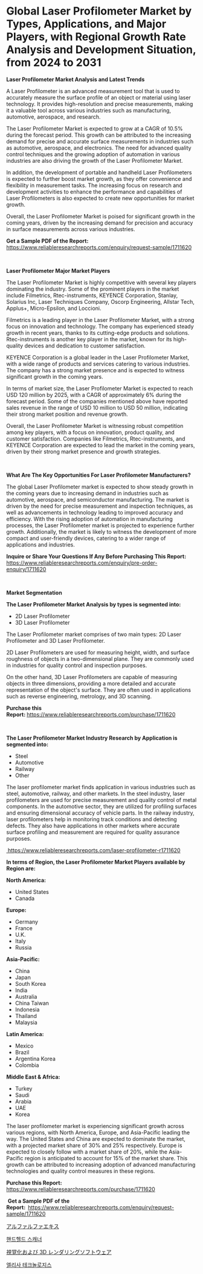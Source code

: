 <p><h1>Global Laser Profilometer Market by Types, Applications, and Major Players, with Regional Growth Rate Analysis and Development Situation, from 2024 to 2031</h1></p><p><strong>Laser Profilometer Market Analysis and Latest Trends</strong></p>
<p><p>A Laser Profilometer is an advanced measurement tool that is used to accurately measure the surface profile of an object or material using laser technology. It provides high-resolution and precise measurements, making it a valuable tool across various industries such as manufacturing, automotive, aerospace, and research.</p><p>The Laser Profilometer Market is expected to grow at a CAGR of 10.5% during the forecast period. This growth can be attributed to the increasing demand for precise and accurate surface measurements in industries such as automotive, aerospace, and electronics. The need for advanced quality control techniques and the growing adoption of automation in various industries are also driving the growth of the Laser Profilometer Market.</p><p>In addition, the development of portable and handheld Laser Profilometers is expected to further boost market growth, as they offer convenience and flexibility in measurement tasks. The increasing focus on research and development activities to enhance the performance and capabilities of Laser Profilometers is also expected to create new opportunities for market growth.</p><p>Overall, the Laser Profilometer Market is poised for significant growth in the coming years, driven by the increasing demand for precision and accuracy in surface measurements across various industries.</p></p>
<p><strong>Get a Sample PDF of the Report:&nbsp;</strong> <a href="https://www.reliableresearchreports.com/enquiry/request-sample/1711620">https://www.reliableresearchreports.com/enquiry/request-sample/1711620</a></p>
<p>&nbsp;</p>
<p><strong>Laser Profilometer Major Market Players</strong></p>
<p><p>The Laser Profilometer Market is highly competitive with several key players dominating the industry. Some of the prominent players in the market include Filmetrics, Rtec-instruments, KEYENCE Corporation, Stanlay, Solarius Inc, Laser Techniques Company, Oscorp Engineering, Allstar Tech, Applus+, Micro-Epsilon, and Loccioni.</p><p>Filmetrics is a leading player in the Laser Profilometer Market, with a strong focus on innovation and technology. The company has experienced steady growth in recent years, thanks to its cutting-edge products and solutions. Rtec-instruments is another key player in the market, known for its high-quality devices and dedication to customer satisfaction.</p><p>KEYENCE Corporation is a global leader in the Laser Profilometer Market, with a wide range of products and services catering to various industries. The company has a strong market presence and is expected to witness significant growth in the coming years.</p><p>In terms of market size, the Laser Profilometer Market is expected to reach USD 120 million by 2025, with a CAGR of approximately 6% during the forecast period. Some of the companies mentioned above have reported sales revenue in the range of USD 10 million to USD 50 million, indicating their strong market position and revenue growth.</p><p>Overall, the Laser Profilometer Market is witnessing robust competition among key players, with a focus on innovation, product quality, and customer satisfaction. Companies like Filmetrics, Rtec-instruments, and KEYENCE Corporation are expected to lead the market in the coming years, driven by their strong market presence and growth strategies.</p></p>
<p>&nbsp;</p>
<p><strong>What Are The Key Opportunities For Laser Profilometer Manufacturers?</strong></p>
<p><p>The global Laser Profilometer market is expected to show steady growth in the coming years due to increasing demand in industries such as automotive, aerospace, and semiconductor manufacturing. The market is driven by the need for precise measurement and inspection techniques, as well as advancements in technology leading to improved accuracy and efficiency. With the rising adoption of automation in manufacturing processes, the Laser Profilometer market is projected to experience further growth. Additionally, the market is likely to witness the development of more compact and user-friendly devices, catering to a wider range of applications and industries.</p></p>
<p><strong>Inquire or Share Your Questions If Any Before Purchasing This Report:</strong> <a href="https://www.reliableresearchreports.com/enquiry/pre-order-enquiry/1711620">https://www.reliableresearchreports.com/enquiry/pre-order-enquiry/1711620</a></p>
<p>&nbsp;</p>
<p><strong>Market Segmentation</strong></p>
<p><strong>The Laser Profilometer Market Analysis by types is segmented into:</strong></p>
<p><ul><li>2D Laser Profilometer</li><li>3D Laser Profilometer</li></ul></p>
<p><p>The Laser Profilometer market comprises of two main types: 2D Laser Profilometer and 3D Laser Profilometer. </p><p>2D Laser Profilometers are used for measuring height, width, and surface roughness of objects in a two-dimensional plane. They are commonly used in industries for quality control and inspection purposes.</p><p>On the other hand, 3D Laser Profilometers are capable of measuring objects in three dimensions, providing a more detailed and accurate representation of the object's surface. They are often used in applications such as reverse engineering, metrology, and 3D scanning.</p></p>
<p><strong>Purchase this Report:&nbsp;</strong><a href="https://www.reliableresearchreports.com/purchase/1711620">https://www.reliableresearchreports.com/purchase/1711620</a></p>
<p>&nbsp;</p>
<p><strong>The Laser Profilometer Market Industry Research by Application is segmented into:</strong></p>
<p><ul><li>Steel</li><li>Automotive</li><li>Railway</li><li>Other</li></ul></p>
<p><p>The laser profilometer market finds application in various industries such as steel, automotive, railway, and other markets. In the steel industry, laser profilometers are used for precise measurement and quality control of metal components. In the automotive sector, they are utilized for profiling surfaces and ensuring dimensional accuracy of vehicle parts. In the railway industry, laser profilometers help in monitoring track conditions and detecting defects. They also have applications in other markets where accurate surface profiling and measurement are required for quality assurance purposes.</p></p>
<p><a href="https://www.reliableresearchreports.com/laser-profilometer-r1711620">&nbsp;https://www.reliableresearchreports.com/laser-profilometer-r1711620</a></p>
<p><strong>In terms of Region, the Laser Profilometer Market Players available by Region are:</strong></p>
<p>
    <p> <strong> North America: </strong>
        <ul>
            <li>United States</li>
            <li>Canada</li>
        </ul>
        </p> 
    <p> <strong> Europe: </strong>
        <ul>
            <li>Germany</li>
            <li>France</li>
            <li>U.K.</li>
            <li>Italy</li>
            <li>Russia</li>
        </ul>
        </p> 
    <p> <strong> Asia-Pacific: </strong>
        <ul>
            <li>China</li>
            <li>Japan</li>
            <li>South Korea</li>
            <li>India</li>
            <li>Australia</li>
            <li>China Taiwan</li>
            <li>Indonesia</li>
            <li>Thailand</li>
            <li>Malaysia</li>
        </ul>
        </p> 
    <p> <strong> Latin America: </strong>
        <ul>
            <li>Mexico</li>
            <li>Brazil</li>
            <li>Argentina Korea</li>
            <li>Colombia</li>
        </ul>
        </p> 
    <p> <strong> Middle East & Africa: </strong>
        <ul>
            <li>Turkey</li>
            <li>Saudi</li>
            <li>Arabia</li>
            <li>UAE</li>
            <li>Korea</li>
        </ul>
    </p>
    </p>
<p><p>The laser profilometer market is experiencing significant growth across various regions, with North America, Europe, and Asia-Pacific leading the way. The United States and China are expected to dominate the market, with a projected market share of 30% and 25% respectively. Europe is expected to closely follow with a market share of 20%, while the Asia-Pacific region is anticipated to account for 15% of the market share. This growth can be attributed to increasing adoption of advanced manufacturing technologies and quality control measures in these regions.</p></p>
<p><strong>Purchase this Report: </strong><a href="https://www.reliableresearchreports.com/purchase/1711620">https://www.reliableresearchreports.com/purchase/1711620</a></p>
<p>&nbsp;<strong>Get a Sample PDF of the Report:&nbsp;&nbsp;</strong><a href="https://www.reliableresearchreports.com/enquiry/request-sample/1711620">https://www.reliableresearchreports.com/enquiry/request-sample/1711620</a></p>
<p><strong></strong></p>
<p><p><a href="https://medium.com/@hugofirst21/%E3%82%A2%E3%83%AB%E3%83%95%E3%82%A1%E3%83%AB%E3%83%95%E3%82%A1%E3%82%A8%E3%82%AD%E3%82%B9%E5%B8%82%E5%A0%B4-%E7%AB%B6%E4%BA%89%E5%88%86%E6%9E%90-%E5%B8%82%E5%A0%B4%E5%8B%95%E5%90%91-%E3%81%8A%E3%82%88%E3%81%B32031%E5%B9%B4%E3%81%BE%E3%81%A7%E3%81%AE%E4%BA%88%E6%B8%AC-34bea8f06071">アルファルファエキス</a></p><p><a href="https://medium.com/@rickymetzdvm/%ED%95%B8%EB%93%9C%ED%97%AC%EB%93%9C-%EC%8A%A4%EC%BA%90%EB%84%88-%EC%8B%9C%EC%9E%A5-%EB%8F%99%ED%96%A5-%EB%B0%8F-%EC%8B%9C%EC%9E%A5-%EB%B6%84%EC%84%9D%EC%9D%80-2024-2031%EB%85%84%EA%B9%8C%EC%A7%80-%EC%98%88%EC%B8%A1%EB%90%A9%EB%8B%88%EB%8B%A4-93dce1736053">핸드헬드 스캐너</a></p><p><a href="https://medium.com/@kelscdowell78456/%E5%8F%AF%E8%A6%96%E5%8C%96-3d%E3%83%AC%E3%83%B3%E3%83%80%E3%83%AA%E3%83%B3%E3%82%B0%E3%82%BD%E3%83%95%E3%83%88%E3%82%A6%E3%82%A7%E3%82%A2%E5%B8%82%E5%A0%B4%E3%81%AE%E8%A6%8F%E6%A8%A1%E3%81%AF-%E3%82%B0%E3%83%AD%E3%83%BC%E3%83%90%E3%83%AB%E7%94%A3%E6%A5%AD%E3%81%AB%E3%81%8A%E3%81%91%E3%82%8B%E6%9C%80%E9%81%A9%E3%81%AA%E3%83%9E%E3%83%BC%E3%82%B1%E3%83%86%E3%82%A3%E3%83%B3%E3%82%B0%E3%83%81%E3%83%A3%E3%83%B3%E3%83%8D%E3%83%AB%E3%82%92%E6%98%8E%E3%82%89%E3%81%8B%E3%81%AB%E3%81%97%E3%81%BE%E3%81%99-adcd467a81e1">視覚化および 3D レンダリングソフトウェア</a></p><p><a href="https://medium.com/@dellkoepp03/elisa-%EA%B8%B0%EC%88%A0-%EC%8B%9C%EC%9E%A5-%EA%B7%9C%EB%AA%A8-cagr-%EB%8F%99%ED%96%A5-2024-2030-dbae50175c1b">엘리사 테크놀로지스</a></p></p>